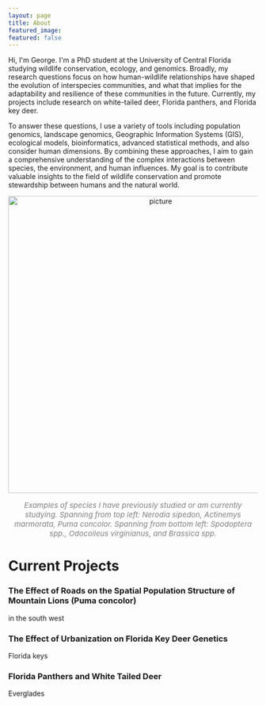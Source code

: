 ```yaml
---
layout: page
title: About
featured_image: 
featured: false
---
```


Hi, I'm George. I'm a PhD student at the University of Central Florida studying wildlife conservation, ecology, and genomics. Broadly, my research questions focus on how human-wildlife relationships have shaped the evolution of interspecies communities, and what that implies for the adaptability and resilience of these communities in the future. Currently, my projects include research on white-tailed deer, Florida panthers, and Florida key deer.

To answer these questions, I use a variety of tools including population genomics, landscape genomics, Geographic Information Systems (GIS), ecological models, bioinformatics, advanced statistical methods, and also consider human dimensions. By combining these approaches, I aim to gain a comprehensive understanding of the complex interactions between species, the environment, and human influences. My goal is to contribute valuable insights to the field of wildlife conservation and promote stewardship between humans and the natural world.

<p style="text-align: center;"><img src="{{site.baseurl}}/assets/images/pages/projects1.jpg" alt="picture" width="600"/></p>
<p style="text-align: center; color:grey; font-size:15px"><i>Examples of species I have previously studied or am currently studying. Spanning from top left: Nerodia sipedon, Actinemys marmorata, Puma concolor. Spanning from bottom left: Spodoptera spp., Odocoileus virginianus, and Brassica spp.</i></p>

# Current Projects

### The Effect of Roads on the Spatial Population Structure of Mountain Lions (Puma concolor)
in the south west

### The Effect of Urbanization on Florida Key Deer Genetics
Florida keys

### Florida Panthers and White Tailed Deer
Everglades

